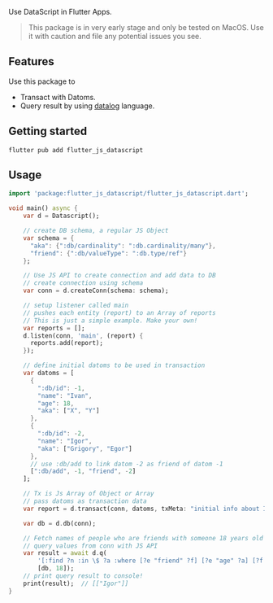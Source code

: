 <!--
This README describes the package. If you publish this package to pub.dev,
this README's contents appear on the landing page for your package.

For information about how to write a good package README, see the guide for
[writing package pages](https://dart.dev/guides/libraries/writing-package-pages).

For general information about developing packages, see the Dart guide for
[creating packages](https://dart.dev/guides/libraries/create-library-packages)
and the Flutter guide for
[developing packages and plugins](https://flutter.dev/developing-packages).
-->

Use DataScript in Flutter Apps.

> This package is in very early stage and only be tested on MacOS. Use it with caution and file
any potential issues you see.

## Features

Use this package to
- Transact with Datoms.
- Query result by using [datalog](https://en.wikipedia.org/wiki/Datalog) language.

## Getting started

```shell
flutter pub add flutter_js_datascript
```

## Usage

```dart
import 'package:flutter_js_datascript/flutter_js_datascript.dart';

void main() async {
    var d = Datascript();

    // create DB schema, a regular JS Object
    var schema = {
      "aka": {":db/cardinality": ":db.cardinality/many"},
      "friend": {":db/valueType": ":db.type/ref"}
    };

    // Use JS API to create connection and add data to DB
    // create connection using schema
    var conn = d.createConn(schema: schema);

    // setup listener called main
    // pushes each entity (report) to an Array of reports
    // This is just a simple example. Make your own!
    var reports = [];
    d.listen(conn, 'main', (report) {
      reports.add(report);
    });

    // define initial datoms to be used in transaction
    var datoms = [
      {
        ":db/id": -1,
        "name": "Ivan",
        "age": 18,
        "aka": ["X", "Y"]
      },
      {
        ":db/id": -2,
        "name": "Igor",
        "aka": ["Grigory", "Egor"]
      },
      // use :db/add to link datom -2 as friend of datom -1
      [":db/add", -1, "friend", -2]
    ];

    // Tx is Js Array of Object or Array
    // pass datoms as transaction data
    var report = d.transact(conn, datoms, txMeta: "initial info about Igor and Ivan");

    var db = d.db(conn);

    // Fetch names of people who are friends with someone 18 years old
    // query values from conn with JS API
    var result = await d.q(
        '[:find ?n :in \$ ?a :where [?e "friend" ?f] [?e "age" ?a] [?f "name" ?n]]',
        [db, 18]);
    // print query result to console!
    print(result);  // [["Igor"]]
}
```
